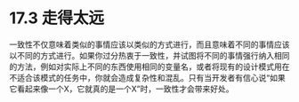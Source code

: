 # 17.3 走得太远

一致性不仅意味着类似的事情应该以类似的方式进行，而且意味着不同的事情应该以不同的方式进行。如果你过分热衷于一致性，并试图将不同的事情强行纳入相同的方法，例如对实际上不同的东西使用相同的变量名，或者将现有的设计模式用在不适合该模式的任务中，你就会造成复杂性和混乱。只有当开发者有信心说“如果它看起来像一个X，它就真的是一个X”时，一致性才会带来好处。
